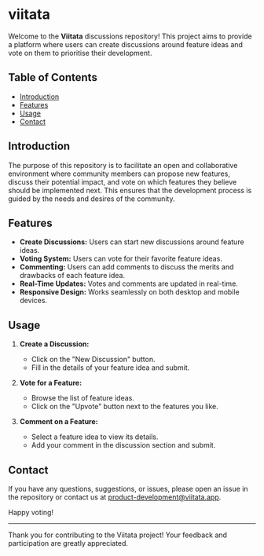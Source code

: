 # viitata

Welcome to the **Viitata** discussions repository! This project aims to provide a platform where users can create discussions around feature ideas and vote on them to prioritise their development. 

## Table of Contents

- [Introduction](#introduction)
- [Features](#features)
- [Usage](#usage)
- [Contact](#contact)

## Introduction

The purpose of this repository is to facilitate an open and collaborative environment where community members can propose new features, discuss their potential impact, and vote on which features they believe should be implemented next. This ensures that the development process is guided by the needs and desires of the community.

## Features

- **Create Discussions:** Users can start new discussions around feature ideas.
- **Voting System:** Users can vote for their favorite feature ideas.
- **Commenting:** Users can add comments to discuss the merits and drawbacks of each feature idea.
- **Real-Time Updates:** Votes and comments are updated in real-time.
- **Responsive Design:** Works seamlessly on both desktop and mobile devices.

## Usage

1. **Create a Discussion:**
   - Click on the "New Discussion" button.
   - Fill in the details of your feature idea and submit.

2. **Vote for a Feature:**
   - Browse the list of feature ideas.
   - Click on the "Upvote" button next to the features you like.

3. **Comment on a Feature:**
   - Select a feature idea to view its details.
   - Add your comment in the discussion section and submit.

## Contact

If you have any questions, suggestions, or issues, please open an issue in the repository or contact us at [product-development@viitata.app](mailto:product-development@viitata.app).

Happy voting!

---

Thank you for contributing to the Viitata project! Your feedback and participation are greatly appreciated.
